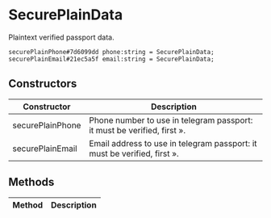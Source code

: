 # SecurePlainData
Plaintext verified passport data.

```
securePlainPhone#7d6099dd phone:string = SecurePlainData;
securePlainEmail#21ec5a5f email:string = SecurePlainData;
```

## Constructors
| Constructor | Description |
| ---- | ----------- |
| securePlainPhone | Phone number to use in telegram passport: it must be verified, first ». |
| securePlainEmail | Email address to use in telegram passport: it must be verified, first ». |


## Methods
| Method | Description |
| ---- | ----------- |


